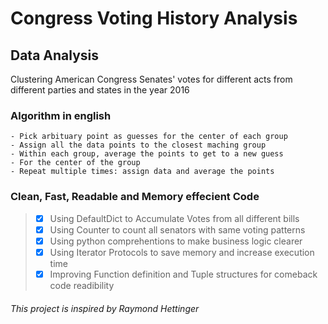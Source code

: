 # Congress Voting History Analysis
## Data Analysis
Clustering American Congress Senates' votes for different acts from different parties and states in the year 2016

### Algorithm in english
    - Pick arbituary point as guesses for the center of each group
    - Assign all the data points to the closest maching group
    - Within each group, average the points to get to a new guess
    - For the center of the group
    - Repeat multiple times: assign data and average the points

### Clean, Fast, Readable and Memory effecient Code

> - [x] Using DefaultDict to Accumulate Votes from all different bills
> - [x] Using Counter to count all senators with same voting patterns
> - [x] Using python comprehentions to make business logic clearer
> - [x] Using Iterator Protocols to save memory and increase execution time
> - [x] Improving Function definition and Tuple structures for comeback code readibility

###### This project is inspired by Raymond Hettinger
